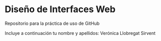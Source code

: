 # Diseño de Interfaces Web
Repositorio para la práctica de uso de GitHub

Incluye a continuación tu nombre y apellidos:
Verónica Llobregat Sirvent
